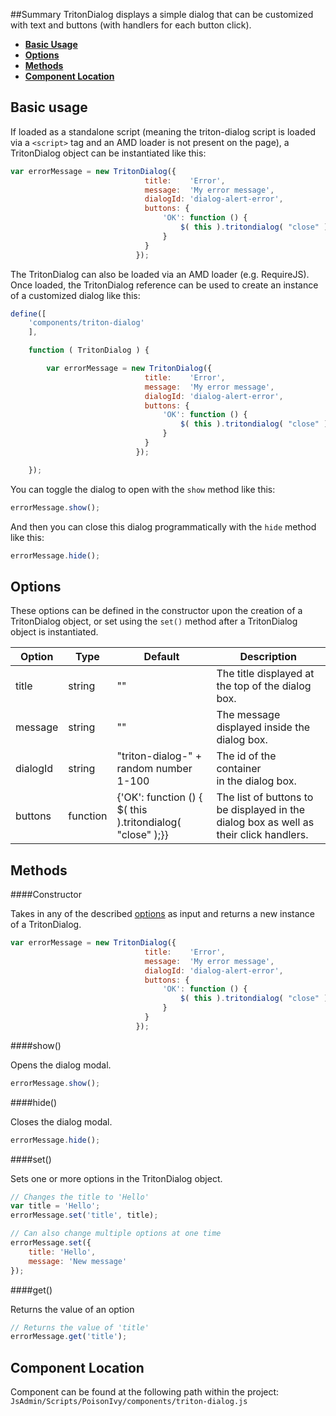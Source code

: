 ##Summary
TritonDialog displays a simple dialog that can be customized with text and buttons (with handlers for each button click).

* <a href="#wiki-basicUsage">**Basic Usage**</a>
* <a href="#wiki-options">**Options**</a>
* <a href="#wiki-methods">**Methods**</a>
* <a href="#wiki-componentLocation">**Component Location**</a>

## <a name="basicUsage"></a>Basic usage

If loaded as a standalone script (meaning the triton-dialog script is loaded via a `<script>` tag and an AMD loader is not present on the page), a TritonDialog object can be instantiated like this:
```javascript
var errorMessage = new TritonDialog({
                              title:    'Error',
                              message:  'My error message',
                              dialogId: 'dialog-alert-error',
                              buttons: {
                                  'OK': function () {
                                      $( this ).tritondialog( "close" );
                                  }
                              }
                            });
```

The TritonDialog can also be loaded via an AMD loader (e.g. RequireJS). Once loaded, the TritonDialog reference can be used to create an instance of a customized dialog like this:

```javascript
define([
    'components/triton-dialog'
    ],

    function ( TritonDialog ) {

        var errorMessage = new TritonDialog({
                              title:    'Error',
                              message:  'My error message',
                              dialogId: 'dialog-alert-error',
                              buttons: {
                                  'OK': function () {
                                      $( this ).tritondialog( "close" );
                                  }
                              }
                            });

    });
```

You can toggle the dialog to open with the `show` method like this:
```javascript
errorMessage.show();
```
And then you can close this dialog programmatically with the `hide` method like this:
```javascript
errorMessage.hide();
```

## <a name="options"></a>Options

These options can be defined in the constructor upon the creation of a TritonDialog object, or set using the `set()` method after a TritonDialog object is instantiated.

|Option|Type|Default|Description|
|------|----|-------|-----------|
|title|string|""|The title displayed at the top of the dialog box.|
|message|string|""|The message displayed inside the dialog box.|
|dialogId|string|"triton-dialog-" + random number 1-100|The id of the container <div> in the dialog box.|
|buttons|function|{'OK': function () { $( this ).tritondialog( "close" );}}|The list of buttons to be displayed in the dialog box as well as their click handlers.|

## <a name="methods"></a>Methods

####Constructor

Takes in any of the described <a href="#wiki-options">options</a> as input and returns a new instance of a TritonDialog.

```javascript
var errorMessage = new TritonDialog({
                              title:    'Error',
                              message:  'My error message',
                              dialogId: 'dialog-alert-error',
                              buttons: {
                                  'OK': function () {
                                      $( this ).tritondialog( "close" );
                                  }
                              }
                            });
```

####show()

Opens the dialog modal.

```javascript
errorMessage.show();
```

####hide()

Closes the dialog modal.

```javascript
errorMessage.hide();
```
####set()

Sets one or more options in the TritonDialog object.
```javascript
// Changes the title to 'Hello'
var title = 'Hello';
errorMessage.set('title', title);

// Can also change multiple options at one time
errorMessage.set({
    title: 'Hello',
    message: 'New message'
});
```

####get()

Returns the value of an option
```javascript
// Returns the value of 'title'
errorMessage.get('title');
```

## <a name="componentLocation"></a>Component Location
Component can be found at the following path within the project:
`JsAdmin/Scripts/PoisonIvy/components/triton-dialog.js`
